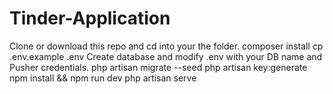 # Tinder-Application
Clone or download this repo and cd into your the folder. composer install  cp .env.example .env  Create database and modify .env with your DB name and Pusher credentials. php artisan migrate --seed php artisan key:generate npm install &amp;&amp; npm run dev php artisan serve
